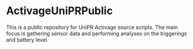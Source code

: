 # ActivageUniPRPublic
This is a public repository for UniPR Activage source scripts. The main focus is gathering sensor data and performing analyses on the triggerings and battery level.
